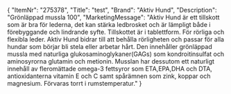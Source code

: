 {
  "ItemNr": "275378",
  "Title": "test",
  "Brand": "Aktiv Hund",
  "Description": "Grönläppad mussla 100",
  "MarketingMessage": "Aktiv Hund är ett tillskott som är bra för lederna, det kan stärka ledbrosket och är lämpligt både i förebyggande och lindrande syfte. Tillskottet är i tablettform.  För rörliga och flexibla leder. Aktiv Hund bidrar till att behålla rörligheten och passar för alla hundar som börjar bli stela eller arbetar hårt. Den innehåller grönläppad mussla med naturliga glukosaminoglykaner(GAGs) som kondroitinsulfat och aminosyrorna glutamin och metionin. Musslan har dessutom ett naturligt innehåll av fleromättade omega-3 fettsyror som ETA,EPA,DHA och DTA, antioxidanterna vitamin E och C samt spårämnen som zink, koppar och magnesium. Förvaras torrt i rumstemperatur."
}